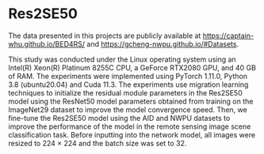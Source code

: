 # Res2SE50

The data presented in this projects are publicly available at https://captain-whu.github.io/BED4RS/ and https://gcheng-nwpu.github.io/#Datasets.

This study was conducted under the Linux operating system using an Intel(R) Xeon(R) Platinum 8255C CPU, a GeForce RTX2080 GPU, and 40 GB of RAM. The experiments were implemented using PyTorch 1.11.0, Python 3.8 (ubuntu20.04) and Cuda 11.3. The experiments use migration learning techniques to initialize the residual module parameters in the Res2SE50 model using the ResNet50 model parameters obtained from training on the ImageNet29 dataset to improve the model convergence speed. Then, we fine-tune the Res2SE50 model using the AID and NWPU datasets to improve the performance of the model in the remote sensing image scene classification task. Before inputting into the network model, all images were resized to 224 × 224 and the batch size was set to 32. 
